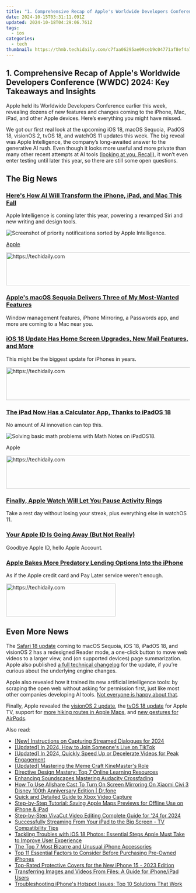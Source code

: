 ```yaml
---
title: "1. Comprehensive Recap of Apple's Worldwide Developers Conference (WWDC) 2024: Key Takeaways and Insights"
date: 2024-10-15T03:31:11.091Z
updated: 2024-10-18T04:29:06.761Z
tags:
  - ios
categories:
  - tech
thumbnail: https://thmb.techidaily.com/c7faa06295ae09ceb9c04771af8ef4a70065bcb58f83238cd328dc914caf4d9a.jpg
---
```


## 1. Comprehensive Recap of Apple's Worldwide Developers Conference (WWDC) 2024: Key Takeaways and Insights

Apple held its Worldwide Developers Conference earlier this week, revealing dozens of new features and changes coming to the iPhone, Mac, iPad, and other Apple devices. Here’s everything you might have missed.

 We got our first real look at the upcoming iOS 18, macOS Sequoia, iPadOS 18, visionOS 2, tvOS 18, and watchOS 11 updates this week. The big reveal was Apple Intelligence, the company’s long-awaited answer to the generative AI rush. Even though it looks more useful and more private than many other recent attempts at AI tools ([looking at you, Recall](https://youtube-stream.techidaily.com/in-2024-the-best-of-yt-a-deep-dive-into-music-dance-clips-23/)), it won’t even enter testing until later this year, so there are still some open questions.

##  The Big News

### [Here's How AI Will Transform the iPhone, iPad, and Mac This Fall](https://youtube-videos.techidaily.com/investing-successfully-with-a-makeup-channel/) 

 Apple Intelligence is coming later this year, powering a revamped Siri and new writing and design tools.

![Screenshot of priority notifications sorted by Apple Intelligence.](https://static1.howtogeekimages.com/wordpress/wp-content/uploads/2024/06/apple-wwdc24-apple-intelligence-priority-notifications-240610.jpg) 

[Apple](https://www.apple.com/newsroom/2024/06/introducing-apple-intelligence-for-iphone-ipad-and-mac/)

<!-- affiliate ads begin -->
<a href="https://oneplusfr.sjv.io/c/5597632/1622438/14044" target="_top" id="1622438">
  <img src="//a.impactradius-go.com/display-ad/14044-1622438" border="0" alt="https://techidaily.com" width="728" height="90"/>
</a>
<img height="0" width="0" src="https://oneplusfr.sjv.io/i/5597632/1622438/14044" style="position:absolute;visibility:hidden;" border="0" />
<!-- affiliate ads end -->

### [Apple's macOS Sequoia Delivers Three of My Most-Wanted Features](https://facebook-video-recording.techidaily.com/revolutionize-traffic-flows-with-innovative-facebook-video-tactics-for-2024/) 

 Window management features, iPhone Mirroring, a Passwords app, and more are coming to a Mac near you.

### [iOS 18 Update Has Home Screen Upgrades, New Mail Features, and More](https://some-guidance.techidaily.com/2024-approved-the-ultimate-visual-companion-premium-webcams-for-podcasts/) 

 This might be the biggest update for iPhones in years.

<!-- affiliate ads begin -->
<a href="https://aligracehair.sjv.io/c/5597632/1915830/19272" target="_top" id="1915830">
  <img src="//a.impactradius-go.com/display-ad/19272-1915830" border="0" alt="https://techidaily.com" width="728" height="90"/>
</a>
<img height="0" width="0" src="https://aligracehair.sjv.io/i/5597632/1915830/19272" style="position:absolute;visibility:hidden;" border="0" />
<!-- affiliate ads end -->

### [The iPad Now Has a Calculator App, Thanks to iPadOS 18](https://easy-unlock-android.techidaily.com/in-2024-top-10-password-cracking-tools-for-realme-narzo-60-5g-by-drfone-android/) 

 No amount of AI innovation can top this.

![Solving basic math problems with Math Notes on iPadOS18.](https://static1.howtogeekimages.com/wordpress/wp-content/uploads/2024/06/math-notes-on-ipados-18-1.png) 

Apple

<!-- affiliate ads begin -->
<a href="https://imp.i357552.net/c/5597632/994842/11832" target="_top" id="994842">
  <img src="//a.impactradius-go.com/display-ad/11832-994842" border="0" alt="https://techidaily.com" width="728" height="90"/>
</a>
<img height="0" width="0" src="https://imp.i357552.net/i/5597632/994842/11832" style="position:absolute;visibility:hidden;" border="0" />
<!-- affiliate ads end -->

### [Finally, Apple Watch Will Let You Pause Activity Rings](https://youtube-web.techidaily.com/024-approved-flex-your-viewing-muscles-handling-multiple-youtube-videos/) 

 Take a rest day without losing your streak, plus everything else in watchOS 11.

### [Your Apple ID Is Going Away (But Not Really)](https://www.howtogeek.com/apple-id-is-now-apple-account/) 

 Goodbye Apple ID, hello Apple Account.

### [Apple Bakes More Predatory Lending Options Into the iPhone](https://audio-shaping.techidaily.com/updated-free-web-based-daws-that-are-changing-music-production-the-top-10-for-2024/) 

 As if the Apple credit card and Pay Later service weren't enough.

<!-- affiliate ads begin -->
<a href="https://aligracehair.sjv.io/c/5597632/2080312/19272" target="_top" id="2080312">
  <img src="//a.impactradius-go.com/display-ad/19272-2080312" border="0" alt="https://techidaily.com" width="300" height="90"/>
</a>
<img height="0" width="0" src="https://aligracehair.sjv.io/i/5597632/2080312/19272" style="position:absolute;visibility:hidden;" border="0" />
<!-- affiliate ads end -->

##  Even More News

 The [Safari 18 update](https://www.apple.com/newsroom/2024/06/macos-sequoia-takes-productivity-and-intelligence-on-mac-to-new-heights/#:~:text=next-,Big%20Updates%20Come%20to%20Safari,-Safari%2C%20the%20world%E2%80%99s) coming to macOS Sequoia, iOS 18, iPadOS 18, and visionOS 2 has a redesigned Reader mode, a one-click button to move web videos to a larger view, and (on supported devices) page summarization. Apple also published [a full technical changelog](https://webkit.org/blog/15443/news-from-wwdc24-webkit-in-safari-18-beta/) for the update, if you’re curious about the underlying engine changes.

 Apple also revealed how it trained its new artificial intelligence tools: by scraping the open web without asking for permission first, just like most other companies developing AI tools. [Not everyone is happy about that](https://mastodon.macstories.net/@viticci/112609519691842609).

 Finally, Apple revealed the [visionOS 2 update](https://driver-error.techidaily.com/diagnosing-and-correcting-asus-windows-10-acpi-fails/), the [tvOS 18 update](https://www.apple.com/newsroom/2024/06/updates-to-the-home-experience-elevate-entertainment-and-bring-more-convenience/) for Apple TV, support for [more hiking routes in Apple Maps](https://www.apple.com/newsroom/2024/06/new-features-come-to-apple-services-this-fall/), and [new gestures for AirPods](https://nr.apple.com/dR5M1Y8hM2).

<ins class="adsbygoogle"
     style="display:block"
     data-ad-format="autorelaxed"
     data-ad-client="ca-pub-7571918770474297"
     data-ad-slot="1223367746"></ins>

<ins class="adsbygoogle"
     style="display:block"
     data-ad-client="ca-pub-7571918770474297"
     data-ad-slot="8358498916"
     data-ad-format="auto"
     data-full-width-responsive="true"></ins>

<span class="atpl-alsoreadstyle">Also read:</span>
<div><ul>
<li><a href="https://screen-mirroring-recording.techidaily.com/new-instructions-on-capturing-streamed-dialogues-for-2024/"><u>[New] Instructions on Capturing Streamed Dialogues for 2024</u></a></li>
<li><a href="https://tiktok-videos.techidaily.com/updated-in-2024-how-to-join-someones-live-on-tiktok/"><u>[Updated] In 2024, How to Join Someone's Live on TikTok</u></a></li>
<li><a href="https://youtube-sure.techidaily.com/ed-in-2024-quickly-speed-up-or-decelerate-videos-for-peak-engagement/"><u>[Updated] In 2024, Quickly Speed Up or Decelerate Videos for Peak Engagement</u></a></li>
<li><a href="https://article-tips.techidaily.com/updated-mastering-the-meme-craft-kinemasters-role/"><u>[Updated] Mastering the Meme Craft KineMaster's Role</u></a></li>
<li><a href="https://tech-haven.techidaily.com/directive-design-mastery-top-7-online-learning-resources/"><u>Directive Design Mastery: Top 7 Online Learning Resources</u></a></li>
<li><a href="https://extra-lessons.techidaily.com/enhancing-soundscapes-mastering-audacity-crossfading/"><u>Enhancing Soundscapes Mastering Audacity Crossfading</u></a></li>
<li><a href="https://screen-mirror.techidaily.com/how-to-use-allshare-cast-to-turn-on-screen-mirroring-on-xiaomi-civi-3-disney-100th-anniversary-edition-drfone-by-drfone-android/"><u>How To Use Allshare Cast To Turn On Screen Mirroring On Xiaomi Civi 3 Disney 100th Anniversary Edition | Dr.fone</u></a></li>
<li><a href="https://video-screen-grab.techidaily.com/quick-and-detailed-guide-to-xbox-video-capture/"><u>Quick and Detailed Guide to Xbox Video Capture</u></a></li>
<li><a href="https://os-tips.techidaily.com/step-by-step-tutorial-saving-apple-maps-previews-for-offline-use-on-iphone-and-ipad/"><u>Step-by-Step Tutorial: Saving Apple Maps Previews for Offline Use on iPhone & iPad</u></a></li>
<li><a href="https://extra-guidance.techidaily.com/step-by-step-vivacut-video-editing-complete-guide-for-24-for-2024/"><u>Step-by-Step VivaCut Video Editing Complete Guide for '24 for 2024</u></a></li>
<li><a href="https://os-tips.techidaily.com/successfully-streaming-from-your-ipad-to-the-big-screen-tv-compatibility-tips/"><u>Successfully Streaming From Your iPad to the Big Screen - TV Compatibility Tips</u></a></li>
<li><a href="https://os-tips.techidaily.com/tackling-troubles-with-ios-18-photos-essential-steps-apple-must-take-to-improve-user-experience/"><u>Tackling Troubles with iOS 18 Photos: Essential Steps Apple Must Take to Improve User Experience</u></a></li>
<li><a href="https://os-tips.techidaily.com/the-top-7-most-bizarre-and-unusual-iphone-accessories/"><u>The Top 7 Most Bizarre and Unusual iPhone Accessories</u></a></li>
<li><a href="https://os-tips.techidaily.com/top-11-essential-factors-to-consider-before-purchasing-pre-owned-iphones/"><u>Top 11 Essential Factors to Consider Before Purchasing Pre-Owned iPhones</u></a></li>
<li><a href="https://os-tips.techidaily.com/top-rated-protective-covers-for-the-new-iphone-15-2023-edition/"><u>Top-Rated Protective Covers for the New iPhone 15 - 2023 Edition</u></a></li>
<li><a href="https://os-tips.techidaily.com/transferring-images-and-videos-from-files-a-guide-for-iphoneipad-users/"><u>Transferring Images and Videos From Files: A Guide for iPhone/iPad Users</u></a></li>
<li><a href="https://os-tips.techidaily.com/troubleshooting-iphones-hotspot-issues-top-10-solutions-that-work/"><u>Troubleshooting iPhone's Hotspot Issues: Top 10 Solutions That Work</u></a></li>
</ul></div>

